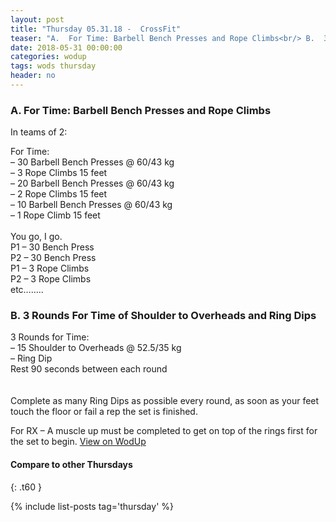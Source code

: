 ```yaml
---
layout: post
title: "Thursday 05.31.18 -  CrossFit"
teaser: "A.  For Time: Barbell Bench Presses and Rope Climbs<br/> B.  3 Rounds For Time of Shoulder to Overheads and Ring Dips"
date: 2018-05-31 00:00:00
categories: wodup
tags: wods thursday
header: no
---
```



<h3>A.  For Time: Barbell Bench Presses and Rope Climbs</h3>


In teams of 2:

For Time:<br/>– 30 Barbell Bench Presses @ 60/43 kg<br/>– 3 Rope Climbs 15 feet<br/>– 20 Barbell Bench Presses @ 60/43 kg<br/>– 2 Rope Climbs 15 feet<br/>– 10 Barbell Bench Presses @ 60/43 kg<br/>– 1 Rope Climb 15 feet<br/><br/>You go, I go.<br/>
P1 – 30 Bench Press<br/>
P2 – 30 Bench Press<br/>
P1 – 3 Rope Climbs<br/>
P2 – 3 Rope Climbs<br/>
etc……..
<h3>B.  3 Rounds For Time of Shoulder to Overheads and Ring Dips</h3>
3 Rounds for Time:<br/>– 15 Shoulder to Overheads @ 52.5/35 kg<br/>– Ring Dip<br/>Rest 90 seconds between each round<br/>
<br/><br/>Complete as many Ring Dips as possible every round, as soon as your feet touch the floor or fail a rep the set is finished.

For RX – A muscle up must be completed to get on top of the rings first for the set to begin.
<a href="https://www.wodup.com/gyms/asphodel/wods/6462" target="blank">View on WodUp</a>


#### Compare to other Thursdays
{: .t60 }

{% include list-posts tag='thursday' %}
